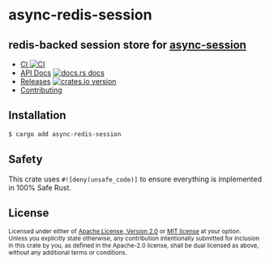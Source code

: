 # async-redis-session
## redis-backed session store for [async-session](https://github.com/http-rs/async-session)

* [CI ![CI][ci-badge]][ci]
* [API Docs][docs] [![docs.rs docs][docs-badge]][docs]
* [Releases][releases] [![crates.io version][version-badge]][lib-rs]
* [Contributing][contributing]

[ci]: https://github.com/jbr/async-redis-session/actions?query=workflow%3ACI
[ci-badge]: https://github.com/jbr/async-redis-session/workflows/CI/badge.svg
[releases]: https://github.com/jbr/async-redis-session/releases
[docs]: https://docs.rs/async-redis-session
[contributing]: https://github.com/jbr/async-redis-session/blob/master/.github/CONTRIBUTING.md
[lib-rs]: https://lib.rs/async-redis-session
[docs-badge]: https://img.shields.io/badge/docs-latest-blue.svg?style=flat-square
[version-badge]: https://img.shields.io/crates/v/async-redis-session.svg?style=flat-square

## Installation
```sh
$ cargo add async-redis-session
```

## Safety
This crate uses ``#![deny(unsafe_code)]`` to ensure everything is implemented in
100% Safe Rust.

## License

<sup>
Licensed under either of <a href="LICENSE-APACHE">Apache License, Version
2.0</a> or <a href="LICENSE-MIT">MIT license</a> at your option.
</sup>

<br/>

<sub>
Unless you explicitly state otherwise, any contribution intentionally submitted
for inclusion in this crate by you, as defined in the Apache-2.0 license, shall
be dual licensed as above, without any additional terms or conditions.
</sub>
